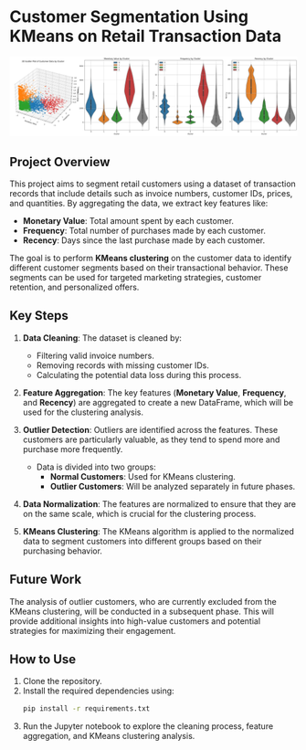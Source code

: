 # Customer Segmentation Using KMeans on Retail Transaction Data
![General-View](images/output.png)
## Project Overview

This project aims to segment retail customers using a dataset of transaction records that include details such as invoice numbers, customer IDs, prices, and quantities. By aggregating the data, we extract key features like:

- **Monetary Value**: Total amount spent by each customer.
- **Frequency**: Total number of purchases made by each customer.
- **Recency**: Days since the last purchase made by each customer.

The goal is to perform **KMeans clustering** on the customer data to identify different customer segments based on their transactional behavior. These segments can be used for targeted marketing strategies, customer retention, and personalized offers.

## Key Steps

1. **Data Cleaning**: The dataset is cleaned by:
   - Filtering valid invoice numbers.
   - Removing records with missing customer IDs.
   - Calculating the potential data loss during this process.
   
2. **Feature Aggregation**: The key features (**Monetary Value**, **Frequency**, and **Recency**) are aggregated to create a new DataFrame, which will be used for the clustering analysis.

3. **Outlier Detection**: Outliers are identified across the features. These customers are particularly valuable, as they tend to spend more and purchase more frequently.
   - Data is divided into two groups:
     - **Normal Customers**: Used for KMeans clustering.
     - **Outlier Customers**: Will be analyzed separately in future phases.

4. **Data Normalization**: The features are normalized to ensure that they are on the same scale, which is crucial for the clustering process.

5. **KMeans Clustering**: The KMeans algorithm is applied to the normalized data to segment customers into different groups based on their purchasing behavior.

## Future Work

The analysis of outlier customers, who are currently excluded from the KMeans clustering, will be conducted in a subsequent phase. This will provide additional insights into high-value customers and potential strategies for maximizing their engagement.

## How to Use

1. Clone the repository.
2. Install the required dependencies using:
   ```bash
   pip install -r requirements.txt
   ```
3. Run the Jupyter notebook to explore the cleaning process, feature aggregation, and KMeans clustering analysis.

